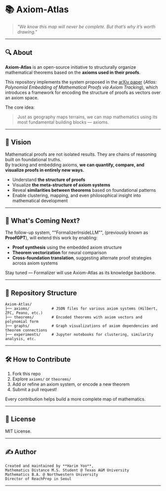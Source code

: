 # 📚 Axiom-Atlas

> *"We know this map will never be complete. But that’s why it’s worth drawing."*

---

## 🔍 About

**Axiom-Atlas** is an open-source initiative to structurally organize mathematical theorems based on the **axioms used in their proofs**.

This repository implements the system proposed in the [arXiv paper](https://arxiv.org/abs/2504.00063) (*Atlas: Polynomial Embedding of Mathematical Proofs via Axiom Tracking*), which introduces a framework for encoding the structure of proofs as vectors over an axiom space. 

The core idea:  
> Just as geography maps terrains, we can map mathematics using its most fundamental building blocks — axioms.

---

## 🧠 Vision

Mathematical proofs are not isolated results. They are chains of reasoning built on foundational truths.  
By tracking and embedding axioms, **we can quantify, compare, and visualize proofs in entirely new ways.**

- Understand **the structure of proofs**
- Visualize **the meta-structure of axiom systems**
- Reveal **similarities between theorems** based on foundational patterns
- Enable clustering, mapping, and even philosophical insight into mathematical development

---

## 🚀 What's Coming Next?

The follow-up system, ""FormalizerInsideLLM"", (previously known as **ProofGPT**), will extend this work by enabling:

- **Proof synthesis** using the embedded axiom structure
- **Theorem vectorization** for neural comparison
- **Cross-foundation translation**, suggesting alternate proof strategies across axiom systems

Stay tuned — Formalizer will use Axiom-Atlas as its knowledge backbone.

---

## 📂 Repository Structure
```plaintext
Axiom-Atlas/
├── axioms/          # JSON files for various axiom systems (Hilbert, ZFC, Peano, etc.)
├── theorems/        # Encoded theorems with axiom vectors and polynomial form
├── graphs/          # Graph visualizations of axiom dependencies and theorem connections
├── experiments/     # Jupyter notebooks for clustering, similarity analysis, etc.
```
---

## 🛠 How to Contribute

1. Fork this repo
2. Explore `axioms/` or `theorems/`
3. Add or refine an axiom system, or encode a new theorem
4. Submit a pull request!

Every contribution helps build a more complete map of mathematics.

---

## 📜 License

MIT License.

---

## ✍️ Author
```plaintext
Created and maintained by **Harim Yoo**,  
Mathematics Distance M.S. Student @ Texas A&M University  
Mathematics B.A. @ Northwestern University
Director of ReachPrep in Seoul
```
---


